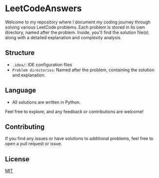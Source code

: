 # LeetCodeAnswers

Welcome to my repository where I document my coding journey through solving various LeetCode problems. Each problem is stored in its own directory, named after the problem. Inside, you'll find the solution file(s) along with a detailed explanation and complexity analysis.

## Structure

- `.idea/`: IDE configuration files
- `Problem directories`: Named after the problem, containing the solution and explanation.

## Language

- All solutions are written in Python.

Feel free to explore, and any feedback or contributions are welcome!

## Contributing

If you find any issues or have solutions to additional problems, feel free to open a pull request or issue.

## License

[MIT](LICENSE)
